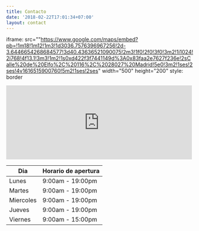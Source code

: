 ```yaml
---
title: Contacto
date: '2018-02-22T17:01:34+07:00'
layout: contact
---
```


iframe:
    src=""https://www.google.com/maps/embed?pb=!1m18!1m12!1m3!1d3036.7576396967256!2d-3.6446654268684577!3d40.43636521090075!2m3!1f0!2f0!3f0!3m2!1i1024!2i768!4f13.1!3m3!1m2!1s0xd422f3f7441149d%3A0x83faa2e7627f236e!2sCalle%20de%20Elfo%2C%20116%2C%2028027%20Madrid!5e0!3m2!1ses!2ses!4v1616515900760!5m2!1ses!2ses"
    width="500"
    height="200"
    style: border 


<iframe src="https://www.google.com/maps/embed?pb=!1m18!1m12!1m3!1d3036.7576396967256!2d-3.6446654268684577!3d40.43636521090075!2m3!1f0!2f0!3f0!3m2!1i1024!2i768!4f13.1!3m3!1m2!1s0xd422f3f7441149d%3A0x83faa2e7627f236e!2sCalle%20de%20Elfo%2C%20116%2C%2028027%20Madrid!5e0!3m2!1ses!2ses!4v1616515900760!5m2!1ses!2ses" width="500" height="200" style="border:0;" allowfullscreen="" loading="lazy"></iframe>


| Dia       | Horario de apertura   |
| --------- | --------------- |
| Lunes     | 9:00am - 19:00pm |
| Martes    | 9:00am - 19:00pm |
| Miercoles | 9:00am - 19:00pm |
| Jueves    | 9:00am - 19:00pm |
| Viernes   | 9:00am - 15:00pm  |
